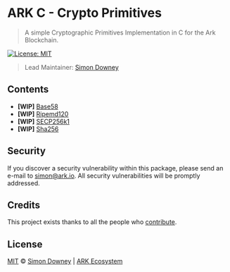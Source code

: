 # ARK C - Crypto Primitives

> A simple Cryptographic Primitives Implementation in C for the Ark Blockchain.

[![License: MIT](https://badgen.now.sh/badge/license/MIT/green?labelColor=black)](https://opensource.org/licenses/MIT)

> Lead Maintainer: [Simon Downey](https://github.com/sleepdefic1t)

## Contents

- **[WIP]** [Base58](./src/sha256/README.md)
- **[WIP]** [Ripemd120](./src/sha256/README.md)
- **[WIP]** [SECP256k1](./src/sha256/README.md)
- **[WIP]** [Sha256](./src/sha256/README.md)

## Security

If you discover a security vulnerability within this package, please send an e-mail to simon@ark.io. All security vulnerabilities will be promptly addressed.

## Credits

This project exists thanks to all the people who [contribute](../../contributors).

## License

[MIT](LICENSE) © [Simon Downey](https://github.com/sleepdefic1t) | [ARK Ecosystem](https://ark.io)